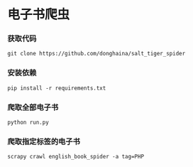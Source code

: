 # 电子书爬虫

### 获取代码
```shell
git clone https://github.com/donghaina/salt_tiger_spider
```

### 安装依赖
```shell
pip install -r requirements.txt
```

### 爬取全部电子书
```shell
python run.py
```
### 爬取指定标签的电子书
```shell
scrapy crawl english_book_spider -a tag=PHP
```
